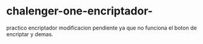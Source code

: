 # chalenger-one-encriptador-
practico encriptador 
modificacion pendiente ya que no funciona el boton de encriptar y demas.
